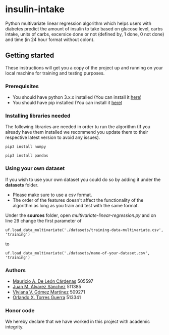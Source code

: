 # insulin-intake

Python multivariate linear regression algorithm which helps users with diabetes predict the amount of insulin to take based on glucose level, carbs intake, units of carbs, excersice done or not (defined by, 1 done, 0 not done) and time (in 24 hour format without colon).

## Getting started

These instructions will get you a copy of the project up and running on your local machine for training and testing purposes.

### Prerequisites

* You should have python 3.x.x installed (You can install it [here](https://www.python.org/downloads/))
* You should have pip installed (You can install it [here](https://pip.pypa.io/en/stable/installing/)) 

### Installing libraries needed

The following libraries are needed in order tu run the algorithm (If you already have them installed we recommend you update them to their respective latest version to avoid any issues).

```
pip3 install numpy
```

```
pip3 install pandas
```

### Using your own dataset

If you wish to use your own dataset you could do so by adding it under the **datasets** folder.
* Please make sure to use a csv format.
* The order of the features doesn't affect the functionality of the algorithm as long as you train and test with the same format.

Under the **sources** folder, open *multivariate-linear-regression.py* and on line 29 change the first parameter of
```
uf.load_data_multivariate('./datasets/training-data-multivariate.csv', 'training')
```
to
```
uf.load_data_multivariate('./datasets/name-of-your-dataset.csv', 'training')
```

### Authors

* [Mauricio A. De León Cárdenas](https://github.com/mauriciodeleonc) 505597
* [Juan M. Álvarez Sánchez](https://github.com/jm_alvarezs) 511385
* [Viviana V. Gómez Martínez](https://github.com/ViviVazquez) 509271
* [Orlando X. Torres Guerra](https://github.com/orlandoxtg) 513341

### Honor code
We hereby declare that we have worked in this project with academic integrity.
